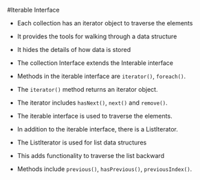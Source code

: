 #Iterable Interface



* Each collection has an iterator object to traverse the elements
* It provides the tools for walking through a data structure
* It hides the details of how data is stored
* The collection Interface extends the Interable interface



* Methods in the iterable interface are `iterator()`, `foreach()`.
* The `iterator()` method returns an iterator object.
* The iterator includes `hasNext()`, `next()` and `remove()`.
* The iterable interface is used to traverse the elements.



* In addition to the iterable interface, there is a ListIterator.
* The ListIterator is used for list data structures
* This adds functionality to traverse the list backward
* Methods include `previous()`, `hasPrevious()`, `previousIndex()`.


